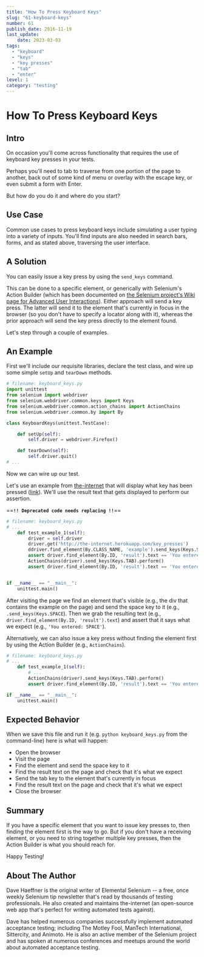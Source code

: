 ```yaml
---
title: "How To Press Keyboard Keys"
slug: "61-keyboard-keys"
number: 61
publish_date: 2016-11-19
last_update:
    date: 2023-03-03
tags:
  - "keyboard"
  - "keys"
  - "key presses"
  - "tab"
  - "enter"
level: 1
category: "testing"
---
```


# How To Press Keyboard Keys

## Intro

On occasion you'll come across functionality that requires the use of keyboard key presses in your tests.

Perhaps you'll need to tab to traverse from one portion of the page to another, back out of some kind of menu or overlay with the escape key, or even submit a form with Enter.

But how do you do it and where do you start?

## Use Case

Common use cases to press keyboard keys include simulating a user typing into a variety of inputs. You'll find inputs are also needed in search bars, forms, and as stated above, traversing the user interface.

## A Solution

You can easily issue a key press by using the `send_keys` command.

This can be done to a specific element, or generically with Selenium's Action Builder (which has been documented on [the Selenium project's Wiki page for Advanced User Interactions](https://github.com/SeleniumHQ/selenium/wiki/Advanced-User-Interactions)). Either approach will send a key press. The latter will send it to the element that's currently in focus in the browser (so you don't have to specify a locator along with it), whereas the prior approach will send the key press directly to the element found.

Let's step through a couple of examples.

## An Example

First we'll include our requisite libraries, declare the test class, and wire up some simple `setUp` and `tearDown` methods.

```python
# filename: keyboard_keys.py
import unittest
from selenium import webdriver
from selenium.webdriver.common.keys import Keys
from selenium.webdriver.common.action_chains import ActionChains
from selenium.webdriver.common.by import By

class KeyboardKeys(unittest.TestCase):

    def setUp(self):
        self.driver = webdriver.Firefox()

    def tearDown(self):
        self.driver.quit()
# ...
```

Now we can wire up our test.

Let's use an example from [the-internet](https://github.com/tourdedave/the-internet) that will display what key has been pressed ([link](http://the-internet.herokuapp.com/key_presses)). We'll use the result text that gets displayed to perform our assertion.

==**`!! Deprecated code needs replacing !!`**==

```python
# filename: keyboard_keys.py
# ...
    def test_example_1(self):
        driver = self.driver
        driver.get('http://the-internet.herokuapp.com/key_presses')
        ddriver.find_element(By.CLASS_NAME, 'example').send_keys(Keys.SPACE)
        assert driver.find_element(By.ID, 'result').text == 'You entered: SPACE'
        ActionChains(driver).send_keys(Keys.TAB).perform()
        assert driver.find_element(By.ID, 'result').text == 'You entered: TAB'


if __name__ == "__main__":
    unittest.main()
```

After visiting the page we find an element that's visible (e.g., the div that contains the example on the page) and send the space key to it (e.g., `.send_keys(Keys.SPACE`). Then we grab the resulting text (e.g., `driver.find_element(By.ID, 'result').text`) and assert that it says what we expect (e.g., `'You entered: SPACE'`).

Alternatively, we can also issue a key press without finding the element first by using the Action Builder (e.g., `ActionChains`).

```python
# filename: keyboard_keys.py
# ...
    def test_example_1(self):
        # ...
        ActionChains(driver).send_keys(Keys.TAB).perform()
        assert driver.find_element(By.ID, 'result').text == 'You entered: TAB'

if __name__ == "__main__":
    unittest.main()
```

## Expected Behavior

When we save this file and run it (e.g. `python keyboard_keys.py` from the command-line) here is what will happen:

+ Open the browser
+ Visit the page
+ Find the element and send the space key to it
+ Find the result text on the page and check that it's what we expect
+ Send the tab key to the element that's currently in focus
+ Find the result text on the page and check that it's what we expect
+ Close the browser

## Summary

If you have a specific element that you want to issue key presses to, then finding the element first is the way to go. But if you don't have a receiving element, or you need to string together multiple key presses, then the Action Builder is what you should reach for.

Happy Testing!

## About The Author

Dave Haeffner is the original writer of Elemental Selenium -- a free, once weekly Selenium tip newsletter that's read by thousands of testing professionals. He also created and maintains the-internet (an open-source web app that's perfect for writing automated tests against).

Dave has helped numerous companies successfully implement automated acceptance testing; including The Motley Fool, ManTech International, Sittercity, and Animoto. He is also an active member of the Selenium project and has spoken at numerous conferences and meetups around the world about automated acceptance testing.



